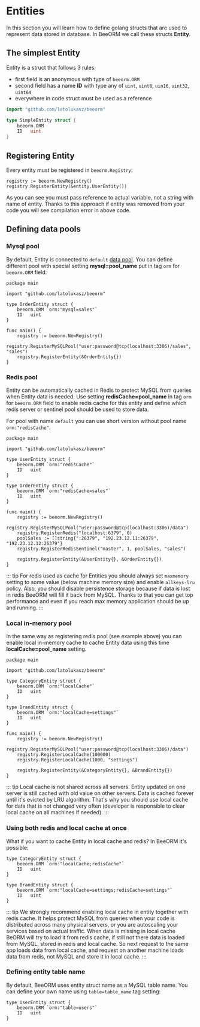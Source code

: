 # Entities

In this section you will learn how to define golang structs that
are used to represent data stored in database. In BeeORM we call these 
structs **Entity**.

## The simplest Entity

Entity is a struct that follows 3 rules:
 * first field is an anonymous with type of `beeorm.ORM`
 * second field has a name **ID** with type any of `uint`, `uint8`, `uin16`, `uint32`, `uint64`
 * everywhere in code struct must be used as a reference

```go
import "github.com/latolukasz/beeorm"

type SimpleEntity struct {
	beeorm.ORM
	ID   uint
}
```

## Registering Entity

Every entity must be registered in `beeorm.Registry`:

```go{2}
registry := beeorm.NewRegistry()
registry.RegisterEntity(&entity.UserEntity()) 
```

As you can see you must pass reference to actual variable, not a string 
with name of entity. Thanks to this approach if entity was removed from your
code you will see compilation error in above code.

## Defining data pools

### Mysql pool

By default, Entity is connected to `default` [data pool](/guide/datapools.html#mysql-pool).
You can define different pool with special setting **mysql=pool_name** put in tag `orm` 
for `beeorm.ORM` field:

```go{6}
package main

import "github.com/latolukasz/beeorm"

type OrderEntity struct {
	beeorm.ORM `orm:"mysql=sales"`
	ID   uint
}

func main() {
    registry := beeorm.NewRegistry()
    registry.RegisterMySQLPool("user:password@tcp(localhost:3306)/sales", "sales") 
    registry.RegisterEntity(&OrderEntity{}) 
}  
```

### Redis pool

Entity can be automatically cached in Redis to protect MySQL from queries when Entity
data is needed. Use setting **redisCache=pool_name**
in tag `orm` for `beeorm.ORM` field to enable redis cache for this entity and define 
which redis server or sentinel pool should be used to store data.

For pool with name `default` you can use short version without pool name ``orm:"redisCache"``.

```go{6,11}
package main

import "github.com/latolukasz/beeorm"

type UserEntity struct {
	beeorm.ORM `orm:"redisCache"`
	ID   uint
}

type OrderEntity struct {
	beeorm.ORM `orm:"redisCache=sales"`
	ID   uint
}

func main() {
    registry := beeorm.NewRegistry()
    registry.RegisterMySQLPool("user:password@tcp(localhost:3306)/data")
    registry.RegisterRedis("localhost:6379", 0) 
    poolSales := []string{":26379", "192.23.12.11:26379", "192.23.12.12:26379"}
    registry.RegisterRedisSentinel("master", 1, poolSales, "sales") 
    
    registry.RegisterEntity(&UserEntity{}, &OrderEntity{}) 
}  
```

::: tip
For redis used as cache for Entities you should always set `maxmemory` setting to some value 
(below machine memory size) and enable `allkeys-lru` policy. 
Also, you should disable persistence storage because if data is lost
in redis BeeORM will fill it back from MySQL. Thanks to that you can get top performance and even
if you reach max memory application should be up and running.
:::

### Local in-memory pool

In the same way as registering redis pool (see example above) you can enable local in-memory
cache to cache Entity data using this time **localCache=pool_name** setting.

```go{6,11}
package main

import "github.com/latolukasz/beeorm"

type CategoryEntity struct {
	beeorm.ORM `orm:"localCache"`
	ID   uint
}

type BrandEntity struct {
	beeorm.ORM `orm:"localCache=settings"`
	ID   uint
}

func main() {
    registry := beeorm.NewRegistry()
    registry.RegisterMySQLPool("user:password@tcp(localhost:3306)/data")
    registry.RegisterLocalCache(100000)
    registry.RegisterLocalCache(1000, "settings") 
    
    registry.RegisterEntity(&CategoryEntity{}, &BrandEntity{}) 
}  
```

::: tip
Local cache is not shared across all servers. Entity updated on one server is
still cached with old value on other servers. Data is cached forever until it's evicted
by LRU algorithm. That's why you should use local cache for data that is not changed very often 
(developer is responsible to clear local cache on all machines if needed).
:::

### Using both redis and local cache at once

What if you want to cache Entity in local cache and redis? In BeeORM it's possible:

```go{2,7}
type CategoryEntity struct {
	beeorm.ORM `orm:"localCache;redisCache"`
	ID   uint
}

type BrandEntity struct {
	beeorm.ORM `orm:"localCache=settings;redisCache=settings"`
	ID   uint
}
```

::: tip
We strongly recommend enabling local cache in entity together with redis cache.
It helps protect MySQL from queries when your code is distributed across many physical servers, 
or you are autoscaling your services based on actual traffic. 
When data is missing in local cache BeORM will try to load it from redis cache, if still not there
data is loaded from MySQL, stored in redis and local cache. So next request to the same app loads
data from local cache, and request on another machine loads data from redis, not MySQL and store it
in local cache.
:::


### Defining entity table name

By default, BeeORM uses entity struct name as a MySQL table name.
You can define your own name using `table=table_name` tag setting:

```go{2}
type UserEntity struct {
	beeorm.ORM `orm:"table=users"`
	ID   uint
}
```
